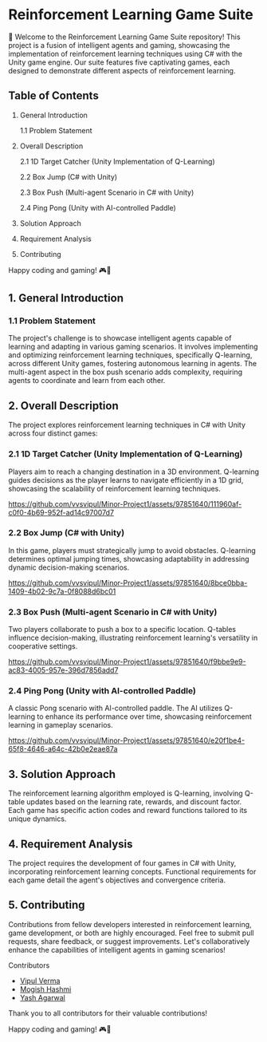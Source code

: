 # Reinforcement Learning Game Suite


🚀 Welcome to the Reinforcement Learning Game Suite repository! This project is a fusion of intelligent agents and gaming, showcasing the implementation of reinforcement learning techniques using C# with the Unity game engine. Our suite features five captivating games, each designed to demonstrate different aspects of reinforcement learning.


## Table of Contents
1. General Introduction
   
   1.1 Problem Statement

2. Overall Description

   2.1 1D Target Catcher (Unity Implementation of Q-Learning)

   2.2 Box Jump (C# with Unity)

   2.3 Box Push (Multi-agent Scenario in C# with Unity)
   
   2.4 Ping Pong (Unity with AI-controlled Paddle)

3. Solution Approach

4. Requirement Analysis

5. Contributing

Happy coding and gaming! 🎮🤖

## 1. General Introduction

### 1.1 Problem Statement
The project's challenge is to showcase intelligent agents capable of learning and adapting in various gaming scenarios. It involves implementing and optimizing reinforcement learning techniques, specifically Q-learning, across different Unity games, fostering autonomous learning in agents. The multi-agent aspect in the box push scenario adds complexity, requiring agents to coordinate and learn from each other.

## 2. Overall Description
The project explores reinforcement learning techniques in C# with Unity across four distinct games:

### 2.1 1D Target Catcher (Unity Implementation of Q-Learning)
Players aim to reach a changing destination in a 3D environment. Q-learning guides decisions as the player learns to navigate efficiently in a 1D grid, showcasing the scalability of reinforcement learning techniques.


https://github.com/vvsvipul/Minor-Project1/assets/97851640/111960af-c0f0-4b69-952f-ad14c97007d7



### 2.2 Box Jump (C# with Unity)
In this game, players must strategically jump to avoid obstacles. Q-learning determines optimal jumping times, showcasing adaptability in addressing dynamic decision-making scenarios.



https://github.com/vvsvipul/Minor-Project1/assets/97851640/8bce0bba-1409-4b02-9c7a-0f8088d6bc01


### 2.3 Box Push (Multi-agent Scenario in C# with Unity)
Two players collaborate to push a box to a specific location. Q-tables influence decision-making, illustrating reinforcement learning's versatility in cooperative settings.



https://github.com/vvsvipul/Minor-Project1/assets/97851640/f9bbe9e9-ac83-4005-957e-396d7856add7


### 2.4 Ping Pong (Unity with AI-controlled Paddle)
A classic Pong scenario with AI-controlled paddle. The AI utilizes Q-learning to enhance its performance over time, showcasing reinforcement learning in gameplay scenarios.

https://github.com/vvsvipul/Minor-Project1/assets/97851640/e20f1be4-65f8-4646-a64c-42b0e2eae87a

## 3. Solution Approach
The reinforcement learning algorithm employed is Q-learning, involving Q-table updates based on the learning rate, rewards, and discount factor. Each game has specific action codes and reward functions tailored to its unique dynamics.

## 4. Requirement Analysis
The project requires the development of four games in C# with Unity, incorporating reinforcement learning concepts. Functional requirements for each game detail the agent's objectives and convergence criteria.

## 5. Contributing
Contributions from fellow developers interested in reinforcement learning, game development, or both are highly encouraged. Feel free to submit pull requests, share feedback, or suggest improvements. Let's collaboratively enhance the capabilities of intelligent agents in gaming scenarios!

Contributors
- [Vipul Verma](https://github.com/vvsvipul)
- [Mogish Hashmi](https://github.com/Mogees22)
- [Yash Agarwal](https://github.com/ityashag)

Thank you to all contributors for their valuable contributions!

Happy coding and gaming! 🎮🤖
